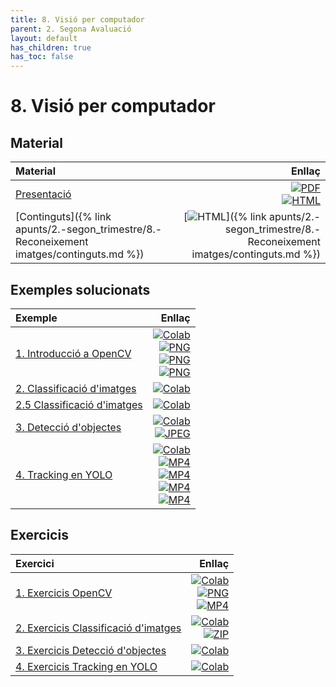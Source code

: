 ```yaml
---
title: 8. Visió per computador
parent: 2. Segona Avaluació
layout: default
has_children: true
has_toc: false
---
```


# 8. Visió per computador

## Material

| Material                                                                                  |                                                                                                                                                                                                                                                                            Enllaç |
| :---------------------------------------------------------------------------------------- | --------------------------------------------------------------------------------------------------------------------------------------------------------------------------------------------------------------------------------------------------------------------------------: |
| [Presentació](8-visio_artificial.pdf)                                                     | [![PDF](https://img.shields.io/badge/PDF-8--visio_per_computador.pdf-blue?logo=adobe-acrobat-reader&logoColor=white)](8-visio_artificial.pdf) <br/> [![HTML](https://img.shields.io/badge/HTML-8--visio_per_computador-blue?logo=html5&logoColor=white)](8-visio_artificial.html) |
| [Continguts]({% link apunts/2.-segon_trimestre/8.-Reconeixement imatges/continguts.md %}) |                                                                                                              [![HTML](https://img.shields.io/badge/HTML-continguts-blue?logo=html5&logoColor=white)]({% link apunts/2.-segon_trimestre/8.-Reconeixement imatges/continguts.md %}) |

## Exemples solucionats

| Exemple                                                                         |                                                                                                                                                                                                                                                                                                                                                                                                                                                                                                                                                                                                                                                                                                                                           Enllaç |
| :------------------------------------------------------------------------------ | -----------------------------------------------------------------------------------------------------------------------------------------------------------------------------------------------------------------------------------------------------------------------------------------------------------------------------------------------------------------------------------------------------------------------------------------------------------------------------------------------------------------------------------------------------------------------------------------------------------------------------------------------------------------------------------------------------------------------------------------------: |
| [1. Introducció a OpenCV](1.-Introduccio_OpenCV.ipynb)                          |                                                                                                                                                                                               [![Colab](https://colab.research.google.com/assets/colab-badge.svg)](https://colab.research.google.com/github/lawer/mia/blob/main/apunts/2.-segon_trimestre/8.-Reconeixement%20imatges/1.-Introduccio_OpenCV.ipynb) <br /> [![PNG](https://img.shields.io/badge/PNG-line.png-blue?logo=img&logoColor=white)](line.png)<br /> [![PNG](https://img.shields.io/badge/PNG-line__left.png-blue?logo=img&logoColor=white)](line_left.png) <br/> [![PNG](https://img.shields.io/badge/PNG-line__right.png-blue?logo=img&logoColor=white)](line_right.png) |
| [2. Classificació d'imatges](2_Classificacio_imatges_gossos_gats_pytorch.ipynb) |                                                                                                                                                                                                                                                                                                                                                                                                                                                                                                        [![Colab](https://colab.research.google.com/assets/colab-badge.svg)](https://colab.research.google.com/github/lawer/mia/blob/main/apunts/2.-segon_trimestre/8.-Reconeixement%20imatges/2_Classificacio_imatges_gossos_gats_pytorch.ipynb) |
| [2.5 Classificació d'imatges](2.5_Classificacio_imatges_gossos_gats_vit.ipynb)  |                                                                                                                                                                                                                                                                                                                                                                                                                                                                                                          [![Colab](https://colab.research.google.com/assets/colab-badge.svg)](https://colab.research.google.com/github/lawer/mia/blob/main/apunts/2.-segon_trimestre/8.-Reconeixement%20imatges/2.5_Classificacio_imatges_gossos_gats_vit.ipynb) |
| [3. Detecció d'objectes](3_Deteccio_objectes.ipynb)                             |                                                                                                                                                                                                                                                                                                                                                                                                  [![Colab](https://colab.research.google.com/assets/colab-badge.svg)](https://colab.research.google.com/github/lawer/mia/blob/main/apunts/2.-segon_trimestre/8.-Reconeixement%20imatges/3_Deteccio_objectes.ipynb) <br /> [![JPEG](https://img.shields.io/badge/JPG-refrescos__nevera.jpg-blue?logo=jpeg&logoColor=white)](refrescos_nevera.jpg) |
| [4. Tracking en YOLO](4.-Tracking_amb_yolo.ipynb)                               | [![Colab](https://colab.research.google.com/assets/colab-badge.svg)](https://colab.research.google.com/github/lawer/mia/blob/main/apunts/2.-segon_trimestre/8.-Reconeixement%20imatges/4.-Tracking_amb_yolo.ipynb) <br /> [![MP4](https://img.shields.io/badge/MP4-vehicle--counting.mp4-blue?logo=youtube&logoColor=white)](vehicle-counting.mp4)<br /> [![MP4](https://img.shields.io/badge/MP4-cotxes.mp4-blue?logo=youtube&logoColor=white)](cotxes_comprimit.mp4)<br /> [![MP4](https://img.shields.io/badge/MP4-cotxes__estela.mp4-blue?logo=youtube&logoColor=white)](cotxes_estela_comprimit.mp4)<br /> [![MP4](https://img.shields.io/badge/MP4-cotxes__comptats.mp4-blue?logo=youtube&logoColor=white)](cotxes_comptats_comprimit.mp4) |

## Exercicis

| Exercici                                                                           |                                                                                                                                                                                                                                                                                                                                                                                                                            Enllaç |
| :--------------------------------------------------------------------------------- | --------------------------------------------------------------------------------------------------------------------------------------------------------------------------------------------------------------------------------------------------------------------------------------------------------------------------------------------------------------------------------------------------------------------------------: |
| [1. Exercicis OpenCV](1.1.-Exercicis_OpenCV.ipynb)                                 | [![Colab](https://colab.research.google.com/assets/colab-badge.svg)](https://colab.research.google.com/github/lawer/mia/blob/main/apunts/2.-segon_trimestre/8.-Reconeixement%20imatges/1.1.-Exercicis_OpenCV.ipynb) <br /> [![PNG](https://img.shields.io/badge/JPEG-camp.png-blue?logo=jpeg&logoColor=white)](camp.png) <br /> [![MP4](https://img.shields.io/badge/MP4-vtest.mp4-blue?logo=youtube&logoColor=white)](vtest.mp4) |
| [2. Exercicis Classificació d'imatges](2.1.-Exercicis_Classificacio_imatges.ipynb) |                                                                               [![Colab](https://colab.research.google.com/assets/colab-badge.svg)](https://colab.research.google.com/github/lawer/mia/blob/main/apunts/2.-segon_trimestre/8.-Reconeixement%20imatges/2.1.-Exercicis_Classificacio_imatges.ipynb) <br /> [![ZIP](https://img.shields.io/badge/ZIP-sportimages.zip-blue?logo=zip&logoColor=white)](sportimages.zip) |
| [3. Exercicis Detecció d'objectes](3.1.-Exercicis_Deteccio_objectes.ipynb)         |                                                                                                                                                                                                    [![Colab](https://colab.research.google.com/assets/colab-badge.svg)](https://colab.research.google.com/github/lawer/mia/blob/main/apunts/2.-segon_trimestre/8.-Reconeixement%20imatges/3.1.-Exercicis_Deteccio_objectes.ipynb) |
| [4. Exercicis Tracking en YOLO](4.1.-Exercicis_Tracking_amb_yolo.ipynb)            |                                                                                                                                                                                                    [![Colab](https://colab.research.google.com/assets/colab-badge.svg)](https://colab.research.google.com/github/lawer/mia/blob/main/apunts/2.-segon_trimestre/8.-Reconeixement%20imatges/4.1.-Exercicis_Tracking_amb_yolo.ipynb) |
